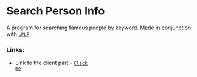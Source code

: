 # Search Person Info

A program for searching famous people by keyword. Made in conjunction with <code><a href="https://github.com/LPLP-ghacc">LPLP</a></code>

### Links:

* Link to the client part - <code><a href="https://github.com/LPLP-ghacc/Person-Info">Сlick me</a></code>



